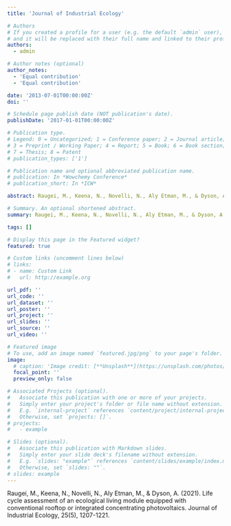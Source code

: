 ```yaml
---
title: 'Journal of Industrial Ecology'

# Authors
# If you created a profile for a user (e.g. the default `admin` user), write the username (folder name) here
# and it will be replaced with their full name and linked to their profile.
authors:
  - admin

# Author notes (optional)
author_notes:
  - 'Equal contribution'
  - 'Equal contribution'

date: '2013-07-01T00:00:00Z'
doi: ''

# Schedule page publish date (NOT publication's date).
publishDate: '2017-01-01T00:00:00Z'

# Publication type.
# Legend: 0 = Uncategorized; 1 = Conference paper; 2 = Journal article;
# 3 = Preprint / Working Paper; 4 = Report; 5 = Book; 6 = Book section;
# 7 = Thesis; 8 = Patent
# publication_types: ['1']

# Publication name and optional abbreviated publication name.
# publication: In *Wowchemy Conference*
# publication_short: In *ICW*

abstract: Raugei, M., Keena, N., Novelli, N., Aly Etman, M., & Dyson, A. (2021). Life cycle assessment of an ecological living module equipped with conventional rooftop or integrated concentrating photovoltaics. Journal of Industrial Ecology, 25(5), 1207-1221.

# Summary. An optional shortened abstract.
summary: Raugei, M., Keena, N., Novelli, N., Aly Etman, M., & Dyson, A. (2021). Life cycle assessment of an ecological living module equipped with conventional rooftop or integrated concentrating photovoltaics. Journal of Industrial Ecology, 25(5), 1207-1221.

tags: []

# Display this page in the Featured widget?
featured: true

# Custom links (uncomment lines below)
# links:
# - name: Custom Link
#   url: http://example.org

url_pdf: ''
url_code: ''
url_dataset: ''
url_poster: ''
url_project: ''
url_slides: ''
url_source: ''
url_video: ''

# Featured image
# To use, add an image named `featured.jpg/png` to your page's folder.
image:
  # caption: 'Image credit: [**Unsplash**](https://unsplash.com/photos/pLCdAaMFLTE)'
  focal_point: ''
  preview_only: false

# Associated Projects (optional).
#   Associate this publication with one or more of your projects.
#   Simply enter your project's folder or file name without extension.
#   E.g. `internal-project` references `content/project/internal-project/index.md`.
#   Otherwise, set `projects: []`.
# projects:
#   - example

# Slides (optional).
#   Associate this publication with Markdown slides.
#   Simply enter your slide deck's filename without extension.
#   E.g. `slides: "example"` references `content/slides/example/index.md`.
#   Otherwise, set `slides: ""`.
# slides: example
---
```


Raugei, M., Keena, N., Novelli, N., Aly Etman, M., & Dyson, A. (2021). Life cycle assessment of an ecological living module equipped with conventional rooftop or integrated concentrating photovoltaics. Journal of Industrial Ecology, 25(5), 1207-1221.